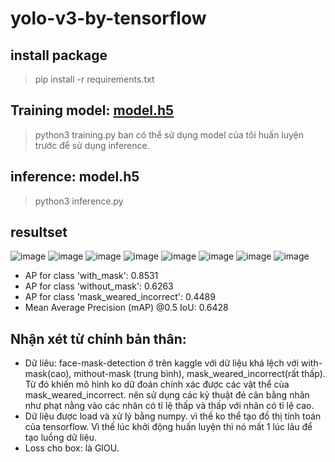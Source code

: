 # yolo-v3-by-tensorflow



## install package
> pip install -r requirements.txt


## Training model: [model.h5](https://drive.google.com/file/d/1s-yeFvDI54ixLgIbfbxGSFRpSGR_buWf/view?usp=sharing)
> python3 training.py
ban có thể sử dụng model của tôi huấn luyện trước để sử dụng inference.

## inference: model.h5
> python3 inference.py


## resultset
![image](RESULT/anh005.png)
![image](RESULT/anh008.png)
![image](RESULT/anh009.png)
![image](RESULT/maksssksksss250.png)
![image](RESULT/maksssksksss757.png)
![image](RESULT/maksssksksss762.png)
![image](RESULT/maksssksksss787.png)
![image](RESULT/maksssksksss788.png)


- AP for class 'with_mask': 0.8531
- AP for class 'without_mask': 0.6263
- AP for class 'mask_weared_incorrect': 0.4489
- Mean Average Precision (mAP) @0.5 IoU: 0.6428

## Nhận xét từ chính bản thân:

- Dữ liêu: face-mask-detection ở trên kaggle với dữ liệu khá lệch với with-mask(cao), mithout-mask (trung bình), mask_weared_incorrect(rất thấp). Từ đó khiến mô hình ko dữ đoán chính xác được các vật thể của mask_weared_incorrect. nên sử dụng các kỷ thuật đẻ cân bằng nhãn như phạt nằng vào các nhãn có tỉ lệ thấp và thấp với nhãn có tỉ lệ cao.
- Dữ liệu được load và xử lý bằng numpy. vì thế ko thể tạo đồ thị tính toán của tensorflow. Vì thế lúc khởi động huấn luyện thì nó mất 1 lúc lâu để tạo luồng dữ liệu.
- Loss cho box: là GIOU.

